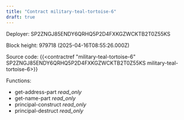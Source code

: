 ```yaml
---
title: "Contract military-teal-tortoise-6"
draft: true
---
```

Deployer: SP2ZNGJ85ENDY6QRHQ5P2D4FXKGZWCKTB2T0Z55KS


 



Block height: 979718 (2025-04-16T08:55:26.000Z)

Source code: {{<contractref "military-teal-tortoise-6" SP2ZNGJ85ENDY6QRHQ5P2D4FXKGZWCKTB2T0Z55KS military-teal-tortoise-6>}}

Functions:

* get-address-part _read_only_
* get-name-part _read_only_
* principal-construct _read_only_
* principal-destruct _read_only_
